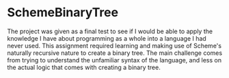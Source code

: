 # SchemeBinaryTree
The project was given as a final test to see if I would be able to apply the knowledge I have about programming as a whole into a language I had never used. This assignment required learning and making use of Scheme's naturally recursive nature to create a binary tree. The main challenge comes from trying to understand the unfamiliar syntax of the language, and less on the actual logic that comes with creating a binary tree.
